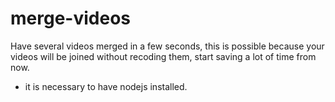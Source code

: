 # merge-videos

Have several videos merged in a few seconds, this is possible because your videos will be joined without recoding them, start saving a lot of time from now.

* it is necessary to have nodejs installed.
